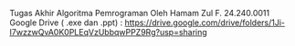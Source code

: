 Tugas Akhir Algoritma Pemrograman Oleh Hamam Zul F. 24.240.0011
Google Drive ( .exe dan .ppt) : https://drive.google.com/drive/folders/1Ji-I7wzzwQvA0K0PLEqVzUbbqwPPZ9Rg?usp=sharing 
